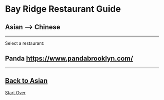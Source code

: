 # Bay Ridge Restaurant Guide
## Asian --> Chinese
---
Select a restaurant:
## Panda https://www.pandabrooklyn.com/
---
[Back to Asian](../asian.md)
---
[Start Over](../home.md)

